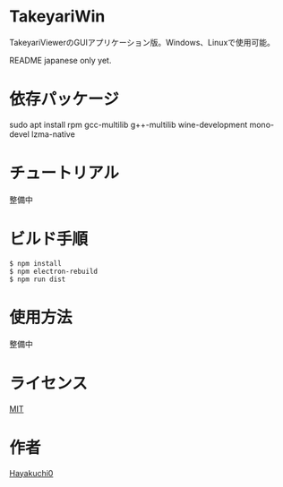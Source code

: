 # TakeyariWin

TakeyariViewerのGUIアプリケーション版。Windows、Linuxで使用可能。

README japanese only yet.


# 依存パッケージ

sudo apt install rpm gcc-multilib g++-multilib wine-development mono-devel lzma-native


# チュートリアル

整備中


# ビルド手順

```
$ npm install
$ npm electron-rebuild
$ npm run dist
```


# 使用方法

整備中


# ライセンス

[MIT](https://github.com/Hayakuchi0/TakeyariWin/blob/master/LICENSE)

# 作者

[Hayakuchi0](https://github.com/Hayakuchi0)

